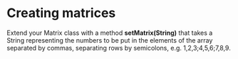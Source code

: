 # Creating matrices
Extend your Matrix class with a method **setMatrix(String)** that takes a String representing the 
numbers to be put in the elements of the array separated by commas, separating rows by semicolons, 
e.g. 1,2,3;4,5,6;7,8,9.